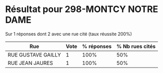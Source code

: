 # Résultat pour 298-MONTCY NOTRE DAME

Sur 1 réponses dont 2 avec une rue cité (taux réussite 200%)

| Rue | Vote | % réponses | % Nb rues cités|
|-----|------|------------|----------------|
| RUE GUSTAVE GAILLY | 1 | 100% | 50%|
| RUE JEAN JAURES | 1 | 100% | 50%|
